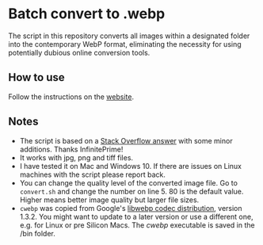 # Batch convert to .webp
The script in this repository converts all images within a designated folder into the contemporary WebP format, eliminating the necessity for using potentially dubious online conversion tools.

## How to use
Follow the instructions on the [website](https://rene78.github.io/batch-convert-to-webp).

## Notes
- The script is based on a [Stack Overflow answer](https://stackoverflow.com/a/26565210/5263954) with some minor additions. Thanks InfinitePrime!
- It works with jpg, png and tiff files.
- I have tested it on Mac and Windows 10. If there are issues on Linux machines with the script please report back.
- You can change the quality level of the converted image file. Go to `convert.sh` and change the number on line 5. 80 is the default value. Higher means better image quality but larger file sizes.
- `cwebp` was copied from Google's [libwebp codec distribution](https://storage.googleapis.com/downloads.webmproject.org/releases/webp/index.html), version 1.3.2. You might want to update to a later version or use a different one, e.g. for Linux or pre Silicon Macs. The <i>cwebp</i> executable is saved in the /bin folder.